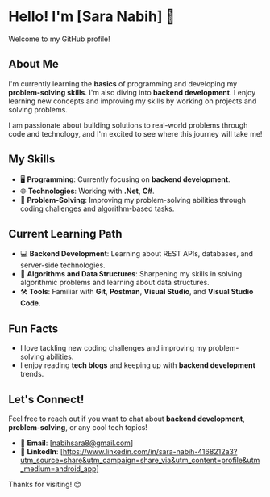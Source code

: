 # Hello! I'm [Sara Nabih] 👋

Welcome to my GitHub profile!

## About Me
I'm currently learning the **basics** of programming and developing my **problem-solving skills**. I'm also diving into **backend development**. I enjoy learning new concepts and improving my skills by working on projects and solving problems.

I am passionate about building solutions to real-world problems through code and technology, and I'm excited to see where this journey will take me!

## My Skills
- 🖥 **Programming**: Currently focusing on **backend development**.
- 🌐 **Technologies**: Working with **.Net**, **C#**.
- 🧠 **Problem-Solving**: Improving my problem-solving abilities through coding challenges and algorithm-based tasks.

## Current Learning Path
- 💻 **Backend Development**: Learning about REST APIs, databases, and server-side technologies.
- 🔄 **Algorithms and Data Structures**: Sharpening my skills in solving algorithmic problems and learning about data structures.
- 🛠 **Tools**: Familiar with **Git**, **Postman**, **Visual Studio**, and **Visual Studio Code**.

## Fun Facts
- I love tackling new coding challenges and improving my problem-solving abilities.
- I enjoy reading **tech blogs** and keeping up with **backend development** trends.

## Let's Connect!
Feel free to reach out if you want to chat about **backend development**, **problem-solving**, or any cool tech topics!

- 📧 **Email**: [nabihsara8@gmail.com]
- 💼 **LinkedIn**: [https://www.linkedin.com/in/sara-nabih-4168212a3?utm_source=share&utm_campaign=share_via&utm_content=profile&utm_medium=android_app]

Thanks for visiting! 😊
